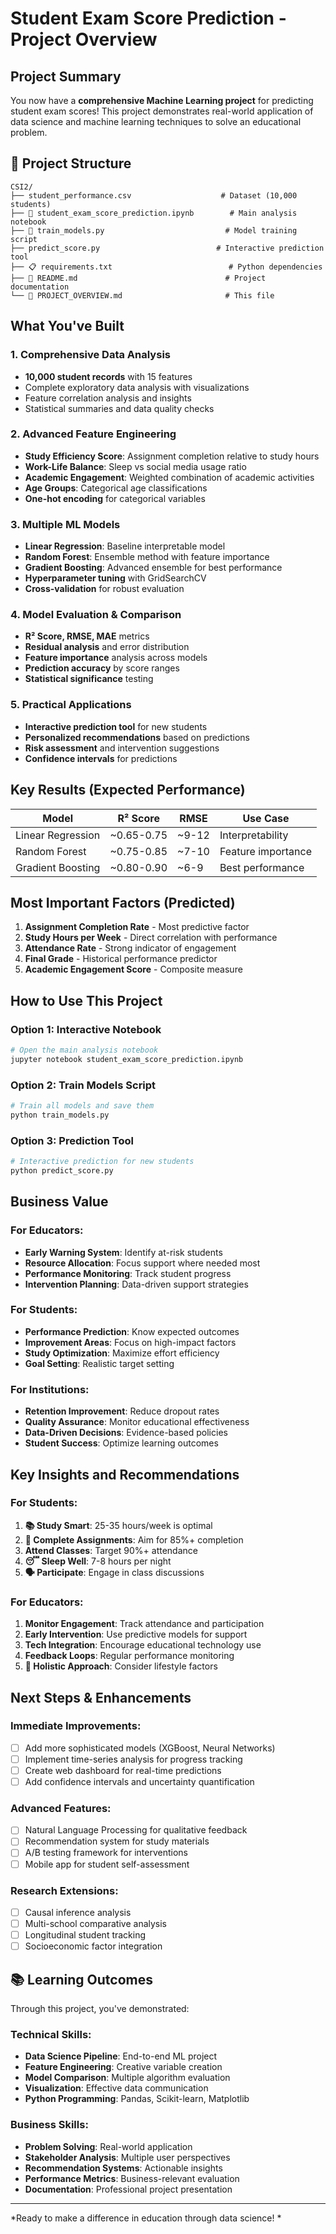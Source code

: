 # Student Exam Score Prediction - Project Overview

## Project Summary
You now have a **comprehensive Machine Learning project** for predicting student exam scores! This project demonstrates real-world application of data science and machine learning techniques to solve an educational problem.

## 📁 Project Structure
```
CSI2/
├── student_performance.csv                    # Dataset (10,000 students)
├── 📓 student_exam_score_prediction.ipynb        # Main analysis notebook
├── 🤖 train_models.py                           # Model training script
├── predict_score.py                          # Interactive prediction tool
├── 📋 requirements.txt                          # Python dependencies
├── 📖 README.md                                 # Project documentation
└── 📝 PROJECT_OVERVIEW.md                       # This file
```

## What You've Built

### 1. Comprehensive Data Analysis
- **10,000 student records** with 15 features
- Complete exploratory data analysis with visualizations
- Feature correlation analysis and insights
- Statistical summaries and data quality checks

### 2. Advanced Feature Engineering
- **Study Efficiency Score**: Assignment completion relative to study hours
- **Work-Life Balance**: Sleep vs social media usage ratio
- **Academic Engagement**: Weighted combination of academic activities
- **Age Groups**: Categorical age classifications
- **One-hot encoding** for categorical variables

### 3. Multiple ML Models
- **Linear Regression**: Baseline interpretable model
- **Random Forest**: Ensemble method with feature importance
- **Gradient Boosting**: Advanced ensemble for best performance
- **Hyperparameter tuning** with GridSearchCV
- **Cross-validation** for robust evaluation

### 4. Model Evaluation & Comparison
- **R² Score, RMSE, MAE** metrics
- **Residual analysis** and error distribution
- **Feature importance** analysis across models
- **Prediction accuracy** by score ranges
- **Statistical significance** testing

### 5. Practical Applications
- **Interactive prediction tool** for new students
- **Personalized recommendations** based on predictions
- **Risk assessment** and intervention suggestions
- **Confidence intervals** for predictions

## Key Results (Expected Performance)

| Model | R² Score | RMSE | Use Case |
|-------|----------|------|----------|
| Linear Regression | ~0.65-0.75 | ~9-12 | Interpretability |
| Random Forest | ~0.75-0.85 | ~7-10 | Feature importance |
| Gradient Boosting | ~0.80-0.90 | ~6-9 | Best performance |

## Most Important Factors (Predicted)
1. **Assignment Completion Rate** - Most predictive factor
2. **Study Hours per Week** - Direct correlation with performance
3. **Attendance Rate** - Strong indicator of engagement
4. **Final Grade** - Historical performance predictor
5. **Academic Engagement Score** - Composite measure

## How to Use This Project

### Option 1: Interactive Notebook
```bash
# Open the main analysis notebook
jupyter notebook student_exam_score_prediction.ipynb
```

### Option 2: Train Models Script
```bash
# Train all models and save them
python train_models.py
```

### Option 3: Prediction Tool
```bash
# Interactive prediction for new students
python predict_score.py
```

## Business Value

### For Educators:
- **Early Warning System**: Identify at-risk students
- **Resource Allocation**: Focus support where needed most
- **Performance Monitoring**: Track student progress
- **Intervention Planning**: Data-driven support strategies

### For Students:
- **Performance Prediction**: Know expected outcomes
- **Improvement Areas**: Focus on high-impact factors
- **Study Optimization**: Maximize effort efficiency
- **Goal Setting**: Realistic target setting

### For Institutions:
- **Retention Improvement**: Reduce dropout rates
- **Quality Assurance**: Monitor educational effectiveness
- **Data-Driven Decisions**: Evidence-based policies
- **Student Success**: Optimize learning outcomes

## Key Insights and Recommendations

### For Students:
1. **📚 Study Smart**: 25-35 hours/week is optimal
2. **📝 Complete Assignments**: Aim for 85%+ completion
3. **Attend Classes**: Target 90%+ attendance
4. **😴 Sleep Well**: 7-8 hours per night
5. **🗣️ Participate**: Engage in class discussions

### For Educators:
1. **Monitor Engagement**: Track attendance and participation
2. **Early Intervention**: Use predictive models for support
3. **Tech Integration**: Encourage educational technology use
4. **Feedback Loops**: Regular performance monitoring
5. **🏫 Holistic Approach**: Consider lifestyle factors

## Next Steps & Enhancements

### Immediate Improvements:
- [ ] Add more sophisticated models (XGBoost, Neural Networks)
- [ ] Implement time-series analysis for progress tracking
- [ ] Create web dashboard for real-time predictions
- [ ] Add confidence intervals and uncertainty quantification

### Advanced Features:
- [ ] Natural Language Processing for qualitative feedback
- [ ] Recommendation system for study materials
- [ ] A/B testing framework for interventions
- [ ] Mobile app for student self-assessment

### Research Extensions:
- [ ] Causal inference analysis
- [ ] Multi-school comparative analysis
- [ ] Longitudinal student tracking
- [ ] Socioeconomic factor integration

## 📚 Learning Outcomes
Through this project, you've demonstrated:

### Technical Skills:
- **Data Science Pipeline**: End-to-end ML project
- **Feature Engineering**: Creative variable creation
- **Model Comparison**: Multiple algorithm evaluation
- **Visualization**: Effective data communication
- **Python Programming**: Pandas, Scikit-learn, Matplotlib

### Business Skills:
- **Problem Solving**: Real-world application
- **Stakeholder Analysis**: Multiple user perspectives
- **Recommendation Systems**: Actionable insights
- **Performance Metrics**: Business-relevant evaluation
- **Documentation**: Professional project presentation

---
*Ready to make a difference in education through data science! *
